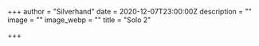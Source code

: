 +++
author = "Silverhand"
date = 2020-12-07T23:00:00Z
description = ""
image = ""
image_webp = ""
title = "Solo 2"

+++
